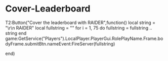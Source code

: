 # Cover-Leaderboard
T2:Button("Cover the leaderboard with RAIDER",function()
    local string = "\r\n RAIDER"
    local fullstring = ""
    for i = 1, 75 do
        fullstring = fullstring .. string
    end
    game:GetService("Players").LocalPlayer.PlayerGui.RolePlayName.Frame.bodyFrame.submitBtn.nameEvent:FireServer(fullstring)
    
end)
